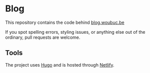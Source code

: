 # Blog
This repository contains the code behind [blog.woubuc.be](https://blog.woubuc.be)

If you spot spelling errors, styling issues, or anything else out of the
ordinary, pull requests are welcome.

## Tools
The project uses [Hugo](https://gohugo.io) and is hosted through
[Netlify](https://www.netlify.com).
